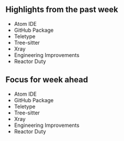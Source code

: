 ## Highlights from the past week

- Atom IDE
- GitHub Package
- Teletype
- Tree-sitter
- Xray
- Engineering Improvements
- Reactor Duty

## Focus for week ahead

- Atom IDE
- GitHub Package
- Teletype
- Tree-sitter
- Xray
- Engineering Improvements
- Reactor Duty
